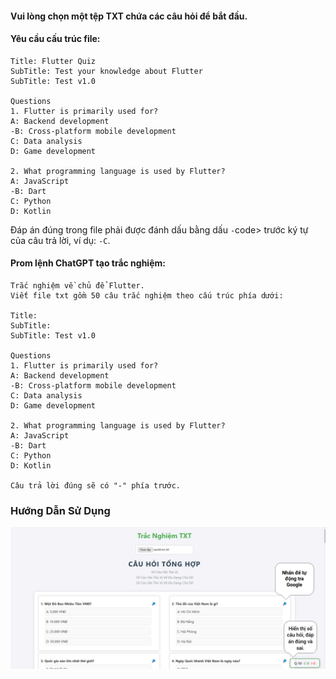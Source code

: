 #### Vui lòng chọn một tệp TXT chứa các câu hỏi để bắt đầu.
#### Yêu cầu cấu trúc file:
```
Title: Flutter Quiz
SubTitle: Test your knowledge about Flutter
SubTitle: Test v1.0

Questions
1. Flutter is primarily used for?
A: Backend development
-B: Cross-platform mobile development
C: Data analysis
D: Game development

2. What programming language is used by Flutter?
A: JavaScript
-B: Dart
C: Python
D: Kotlin
```

<p>Đáp án đúng trong file phải được đánh dấu bằng dấu <code>-</code>code> trước ký tự của câu trả lời, ví dụ: <code>-C</code>.</p>

#### Prom lệnh ChatGPT tạo trắc nghiệm:
```
Trắc nghiệm về chủ để Flutter.
Viết file txt gồm 50 câu trắc nghiệm theo cấu trúc phía dưới:

Title: 
SubTitle: 
SubTitle: Test v1.0

Questions
1. Flutter is primarily used for?
A: Backend development
-B: Cross-platform mobile development
C: Data analysis
D: Game development

2. What programming language is used by Flutter?
A: JavaScript
-B: Dart
C: Python
D: Kotlin

Câu trả lời đúng sẽ có "-" phía trước.
```

### Hướng Dẫn Sử Dụng
<img src="HD.png" alt="Alt text">
